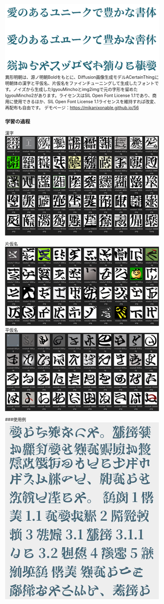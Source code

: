 ![1](1.png)
異形明朝は、源ノ明朝Boldをもとに、Diffusion画像生成モデルACertainThingに明朝体の漢字と平仮名、片仮名をファインチューニングして生成したフォントです。ノイズから生成したIgyouMinchoとimg2imgで元の字形を留めたIgyouMincho2があります。ライセンスはSIL Open Font License 1.1であり、商用に使用できるほか、SIL Open Font License 1.1ライセンスを維持すれば改変、再配布も自由です。
デモページ：https://mikanixonable.github.io/56

### 学習の過程
漢字
![1](3.png)

片仮名
![1](4.png)
平仮名
![1](5.png)

###使用例
![1](2.png)
